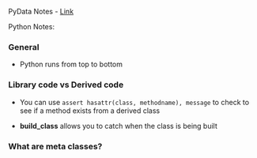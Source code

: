 PyData Notes - [Link](https://www.youtube.com/watch?v=cKPlPJyQrt4)

Python Notes:

### General

- Python runs from top to bottom 

### Library code vs Derived code

- You can use `assert hasattr(class, methodname), message` to check to see if a method exists from a derived class

- __build_class__ allows you to catch when the class is being built

### What are meta classes?


    